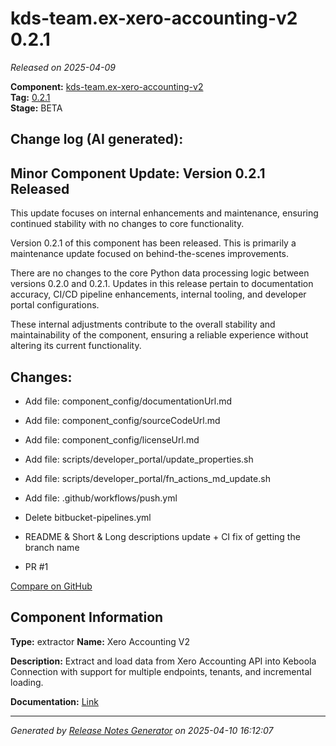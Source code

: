 #  kds-team.ex-xero-accounting-v2 0.2.1

_Released on 2025-04-09_

**Component:** [kds-team.ex-xero-accounting-v2](https://github.com/keboola/component-xero-accounting-v2)  
**Tag:** [0.2.1](https://github.com/keboola/component-xero-accounting-v2/releases/tag/0.2.1)  
**Stage:** BETA


## Change log (AI generated):
## Minor Component Update: Version 0.2.1 Released
This update focuses on internal enhancements and maintenance, ensuring continued stability with no changes to core functionality.

Version 0.2.1 of this component has been released. This is primarily a maintenance update focused on behind-the-scenes improvements.

There are no changes to the core Python data processing logic between versions 0.2.0 and 0.2.1. Updates in this release pertain to documentation accuracy, CI/CD pipeline enhancements, internal tooling, and developer portal configurations.

These internal adjustments contribute to the overall stability and maintainability of the component, ensuring a reliable experience without altering its current functionality.



## Changes:



- Add file: component_config/documentationUrl.md 




- Add file: component_config/sourceCodeUrl.md 




- Add file: component_config/licenseUrl.md 




- Add file: scripts/developer_portal/update_properties.sh 




- Add file: scripts/developer_portal/fn_actions_md_update.sh 




- Add file: .github/workflows/push.yml 




- Delete bitbucket-pipelines.yml 




- README & Short & Long descriptions update + CI fix of getting the branch name 




- PR #1 



[Compare on GitHub](https://github.com/keboola/component-xero-accounting-v2/compare/0.2.0...0.2.1)



## Component Information
**Type:** extractor
**Name:** Xero Accounting V2

**Description:** Extract and load data from Xero Accounting API into Keboola Connection with support for multiple endpoints, tenants, and incremental loading.


**Documentation:** [Link](https://github.com/keboola/component-xero-accounting-v2/blob/main/README.md)



---
_Generated by [Release Notes Generator](https://github.com/keboola/release-notes-generator)
on 2025-04-10 16:12:07_